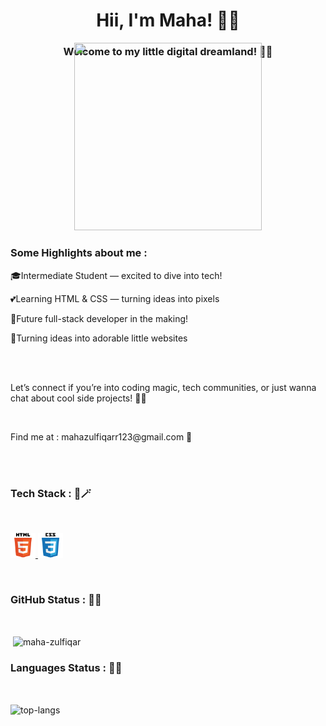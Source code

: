 <h1 align="center">Hii, I'm Maha! 🧸🌸</h1>
<h3 align="center">Welcome to my little digital dreamland! 🍓🧁</h3>

<p align="center">
  <img src="https://github.com/user-attachments/assets/c7c33316-887d-4abd-996e-14e2701a26cf" width="300" height="300" style="margin-top: -40px;"/>
</p>

<div>
  <h3>Some Highlights about me : </h3>
  <p>🎓Intermediate Student — excited to dive into tech!</p>  
  <p>💕Learning HTML & CSS — turning ideas into pixels</p>
  <p>🌷Future full-stack developer in the making!</p>
  <p>🎨Turning ideas into adorable little websites</p>
</div>


<br>
<br>
<p>Let’s connect if you’re into coding magic, tech communities, or just wanna chat about cool side projects! 🌼💌</p>

<br>
<p>Find me at : mahazulfiqarr123@gmail.com 🌸</p>
<br>
<br>
<h3 align="left">Tech Stack : 🌼🪄</h3>


<br>
<p align="left">
  <a href="https://www.w3.org/html/" target="_blank" rel="noreferrer">
    <img src="https://raw.githubusercontent.com/devicons/devicon/master/icons/html5/html5-original-wordmark.svg" alt="html5" width="40" height="40"/>
  </a>

  <a href="https://www.w3schools.com/css/" target="_blank" rel="noreferrer">
    <img src="https://raw.githubusercontent.com/devicons/devicon/master/icons/css3/css3-original-wordmark.svg" alt="css3" width="40" height="40"/>
  </a>
</p>

<br>
<h3 align="left">GitHub Status : 🍓🌷</h3>
<br>
<p>&nbsp;<img align="center" src="https://github-readme-stats.vercel.app/api?username=Maha-Zulfiqar&show_icons=true&theme=rose_pine&locale=en" alt="maha-zulfiqar" /></p>


<h3 align="left">Languages Status : 🍓🌷</h3>
<br>

<p><img align="center" src="https://github-readme-stats.vercel.app/api/top-langs?username=Maha-Zulfiqar&show_icons=true&locale=en&layout=compact&theme=rose_pine" alt="top-langs" /></p>



